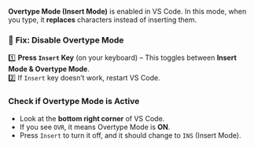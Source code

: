 **Overtype Mode (Insert Mode)** is enabled in VS Code. In this mode, when you type, it **replaces** characters instead of inserting them.  

### 🔧 **Fix:** Disable Overtype Mode  
1️⃣ **Press `Insert` Key** (on your keyboard) – This toggles between **Insert Mode & Overtype Mode**.  
2️⃣ If `Insert` key doesn’t work, restart VS Code.  

### **Check if Overtype Mode is Active**  
- Look at the **bottom right corner** of VS Code.  
- If you see `OVR`, it means Overtype Mode is **ON**.  
- Press `Insert` to turn it off, and it should change to `INS` (Insert Mode).  
